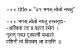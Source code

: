 +++
title = "०९ भगस् त्वेतो नयतु"

+++
भगस् त्वेतो नयतु हस्तगृह्य-  
-अश्विना त्वा प्र वहतां रथेन ।  
गृहान् गच्छ गृहपत्नी यथासो  
वशिनी त्वं विदथम् आ वदासि ॥